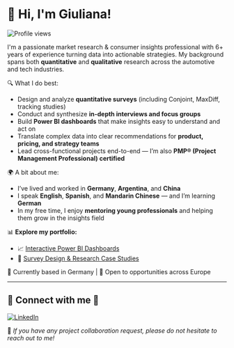 # 👋 Hi, I'm Giuliana!

![Profile views](https://komarev.com/ghpvc/?username=giulianamoroni&style=flat&color=blue)

I'm a passionate market research & consumer insights professional with 6+ years of experience turning data into actionable strategies. My background spans both **quantitative** and **qualitative** research across the automotive and tech industries.

🔍 What I do best:
- Design and analyze **quantitative surveys** (including Conjoint, MaxDiff, tracking studies)
- Conduct and synthesize **in-depth interviews and focus groups**
- Build **Power BI dashboards** that make insights easy to understand and act on
- Translate complex data into clear recommendations for **product, pricing, and strategy teams**
- Lead cross-functional projects end-to-end — I’m also **PMP® (Project Management Professional) certified**

🌍 A bit about me:
- I’ve lived and worked in **Germany**, **Argentina**, and **China**
- I speak **English**, **Spanish**, and **Mandarin Chinese** — and I’m learning **German**
- In my free time, I enjoy **mentoring young professionals** and helping them grow in the insights field

📊 **Explore my portfolio:**
- 📈 [Interactive Power BI Dashboards](https://giulianamoroni.github.io/market-research-portfolio/)
- 📝 [Survey Design & Research Case Studies](https://giulianamoroni.github.io/market-research-portfolio/portfolio/ev-survey-2024)

📍 Currently based in Germany | 💼 Open to opportunities across Europe

---

## 🤝 Connect with me 🤝

[![LinkedIn](https://img.shields.io/badge/LinkedIn-Connect-blue?logo=linkedin&logoColor=white)](https://www.linkedin.com/in/giulianamoroni/)

💬 *If you have any project collaboration request, please do not hesitate to reach out to me!*
